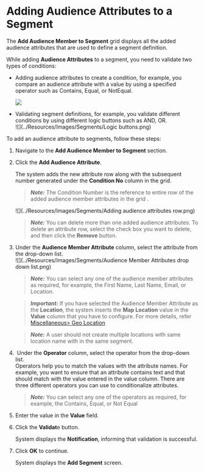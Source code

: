                             

Adding Audience Attributes to a Segment
=======================================

The **Add Audience Member to Segment** grid displays all the added audience attributes that are used to define a segment definition.

While adding **Audience Attributes** to a segment, you need to validate two types of conditions:

*   Adding audience attributes to create a condition, for example, you compare an audience attribute with a value by using a specified operator such as Contains, Equal, or NotEqual.
    
    ![](../Resources/Images/Segments/Operators.png)
    
*   Validating segment definitions, for example, you validate different conditions by using different logic buttons such as AND, OR.  
    ![](../Resources/Images/Segments/Logic buttons.png)  
    

To add an audience attribute to segments, follow these steps:

1.  Navigate to the **Add Audience Member to Segment** section.
2.  Click the **Add Audience Attribute**.
    
    The system adds the new attribute row along with the subsequent number generated under the **Condition No** column in the grid.
    
    > **_Note:_** The Condition Number is the reference to entire row of the added audience member attributes in the grid .
    
    ![](../Resources/Images/Segments/Adding audience attributes row.png)
    
    > **_Note:_** You can delete more than one added audience attributes. To delete an attribute row, select the check box you want to delete, and then click the **Remove** button.
    
3.  Under the **Audience Member Attribute** column, select the attribute from the drop-down list.  
    ![](../Resources/Images/Segments/Audience Member Attributes drop down list.png)  
    
    > **_Note:_** You can select any one of the audience member attributes as required, for example, the First Name, Last Name, Email, or Location.  
    
    > **_Important:_** If you have selected the Audience Member Attribute as the **Location**, the system inserts the **Map Location** value in the **Value** column that you have to configure. For more details, refer [Miscellaneous> Geo Location](../Geolocation/Geo_Location.md)
    
    > **_Note:_** A user should not create multiple locations with same location name with in the same segment.
    
4.   Under the **Operator** column, select the operator from the drop-down list.  
    Operators help you to match the values with the attribute names. For example, you want to ensure that an attribute contains text and that should match with the value entered in the value column. There are three different operators you can use to conditionalize attributes.  
    
    > **_Note:_** You can select any one of the operators as required, for example, the Contains, Equal, or Not Equal  
    
5.  Enter the value in the **Value** field.
6.  Click the **Validat**e button.
    
    System displays the **Notification**, informing that validation is successful.
    
7.  Click **OK** to continue.
    
    System displays the **Add Segment** screen.

